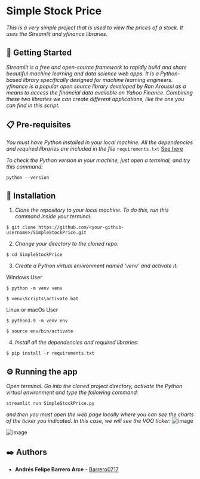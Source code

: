 # Simple Stock Price
_This is a very simple project that is used to view the prices of a stock. It uses the Streamlit and yfinance libraries._

## 🚀 Getting Started  

_Streamlit is a free and open-source framework to rapidly build and share beautiful machine learning and data science web apps. It is a Python-based library specifically designed for machine learning engineers. yfinance is a popular open source library developed by Ran Aroussi as a means to access the financial data available on Yahoo Finance. Combining these two libraries we can create different applications, like the one you can find in this script._

## 📋 Pre-requisites

_You must have Python installed in your local machine. All the dependencies and required libraries are included in the file_ <code>requirements.txt</code> [See here](https://github.com/Barrero0717/SimpleStockPrice/blob/master/requirements.txt)

_To check the Python version in your machine, just open a terminal, and try this command:_

```
python --version
```

## 🔧 Installation  

1. _Clone the repository to your local machine. To do this, run this command inside your terminal:_
```
$ git clone https://github.com/<your-github-username>/SimpleStockPrice.git 
```

2. _Change your directory to the cloned repo:_ 
```
$ cd SimpleStockPrice
```

3. _Create a Python virtual environment named 'venv' and activate it:_

Windows User
```
$ python -m venv venv
```
```
$ venv\Scripts\activate.bat
```

Linux or macOs User
```
$ python3.9 -m venv env
```
```
$ source env/bin/activate
```

4. _Install all the dependencies and required libraries:_
```
$ pip install -r requirements.txt
```

## ⚙️ Running the app 

_Open terminal. Go into the cloned project directory, activate the Python virtual environment and type the following command:_

```
streamlit run SimpleStockPrice.py
```

_and then you must open the web page locally where you can see the charts of the ticker you indicated. In this case, we will see the VOO ticker:_
![image](https://user-images.githubusercontent.com/66132335/226723011-b6249210-3cfe-471d-88b5-e04c92fd978d.png)

![image](https://user-images.githubusercontent.com/66132335/226723089-ceebd80a-d535-48a6-bf27-1f31bfea414f.png)

## ✒️ Authors 

* **Andrés Felipe Barrero Arce** - [Barrero0717](https://github.com/barrero0717)
